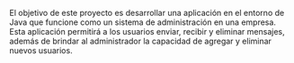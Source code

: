 El objetivo de este proyecto es desarrollar una aplicación en el entorno de Java que funcione como un sistema de administración en una empresa. Esta aplicación permitirá a los usuarios enviar, recibir y eliminar mensajes, además de brindar al administrador la capacidad de agregar y eliminar nuevos usuarios.
